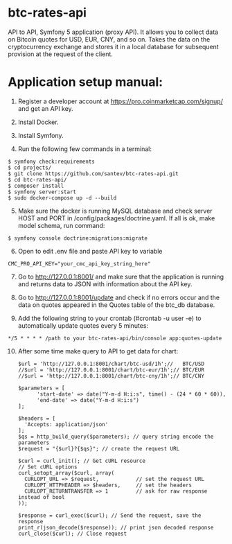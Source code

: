 # btc-rates-api
API to API, Symfony 5 application (proxy API). It allows you to collect data on Bitcoin quotes for USD, EUR, CNY, and so on. Takes the data on the cryptocurrency exchange and stores it in a local database for subsequent provision at the request of the client.

# Application setup manual:

1) Register a developer account at https://pro.coinmarketcap.com/signup/ and get an API key.
2) Install Docker.
3) Install Symfony.

4) Run the following few commands in a terminal:
```
$ symfony check:requirements
$ cd projects/
$ git clone https://github.com/santev/btc-rates-api.git
$ cd btc-rates-api/
$ composer install
$ symfony server:start
$ sudo docker-compose up -d --build
```
5) Make sure the docker is running MySQL database and check server HOST and PORT in /config/packages/doctrine.yaml. If all is ok, make model schema, run command:
```
$ symfony console doctrine:migrations:migrate
```
6) Open to edit .env file and paste API key to variable 
```
CMC_PRO_API_KEY="your_cmc_api_key_string_here"
```
7) Go to http://127.0.0.1:8001/ and make sure that the application is running and returns data to JSON with information about the API key.
8) Go to http://127.0.0.1:8001/update and check if no errors occur and the data on quotes appeared in the Quotes table of the btc_db database.

9) Add the following string to your crontab (#crontab -u user -e) to automatically update quotes every 5 minutes: 
```
*/5 * * * * /path to your btc-rates-api/bin/console app:quotes-update
```
10) After some time make query to API to get data for chart:
	
		$url = 'http://127.0.0.1:8001/chart/btc-usd/1h';//   BTC/USD
		//$url = 'http://127.0.0.1:8001/chart/btc-eur/1h';// BTC/EUR
		//$url = 'http://127.0.0.1:8001/chart/btc-cny/1h';// BTC/CNY

		$parameters = [
			  'start-date' => date("Y-m-d H:i:s", time() - (24 * 60 * 60)),
			  'end-date' => date("Y-m-d H:i:s")
		];

		$headers = [
		  'Accepts: application/json'
		];
		$qs = http_build_query($parameters); // query string encode the parameters
		$request = "{$url}?{$qs}"; // create the request URL

		$curl = curl_init(); // Get cURL resource
		// Set cURL options
		curl_setopt_array($curl, array(
		  CURLOPT_URL => $request,            // set the request URL
		  CURLOPT_HTTPHEADER => $headers,     // set the headers 
		  CURLOPT_RETURNTRANSFER => 1         // ask for raw response instead of bool
		));

		$response = curl_exec($curl); // Send the request, save the response
		print_r(json_decode($response)); // print json decoded response
		curl_close($curl); // Close request

